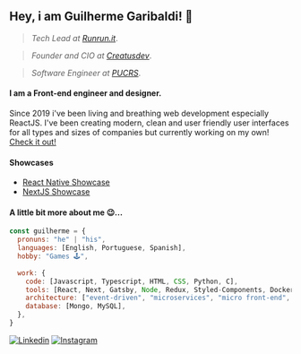 ## Hey, i am Guilherme Garibaldi! 👋
> *Tech Lead at [Runrun.it](https://github.com/maissimples)*.

> *Founder and CIO at [Creatusdev](https://github.com/Creatus-Desenvolvimento-de-Solucoes)*.

> *Software Engineer at [PUCRS](https://www.pucrs.br/)*.

#### I am a Front-end engineer and designer.
Since 2019 i've been living and breathing web development especially ReactJS. I've been creating modern, clean and user friendly user interfaces for all types and sizes of companies but currently working on my own! [Check it out!](https://creatusdev.com)

#### Showcases
* [React Native Showcase](https://github.com/Hackatona-AGES-2022/Undefined)
* [NextJS Showcase](https://github.com/guigaribalde/totty-front)

#### A little bit more about me 😉... 
```js
const guilherme = {
  pronuns: "he" | "his",
  languages: [English, Portuguese, Spanish],
  hobby: "Games 🕹️",
  
  work: {
    code: [Javascript, Typescript, HTML, CSS, Python, C],
    tools: [React, Next, Gatsby, Node, Redux, Styled-Components, Docker, Jest, Mocha, Nginx],
    architecture: ["event-driven", "microservices", "micro front-end", "design system pattern"],
    database: [Mongo, MySQL],
  },
}
```
<a href="https://www.linkedin.com/in/guigaribalde">![Linkedin](https://shields.io/badge/Linkedin-181-blue?logo=linkedin&style=social)</a>  <a href="https://www.instagram.com/guigaribalde/">![Instagram](https://shields.io/badge/Instagram-532-orange?logo=instagram&style=social)</a>
